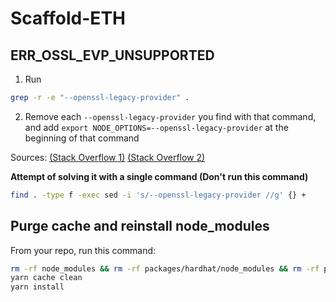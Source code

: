 # Scaffold-ETH  

## ERR_OSSL_EVP_UNSUPPORTED

1. Run 
```bash
grep -r -e "--openssl-legacy-provider" .
``` 
2. Remove each `--openssl-legacy-provider` you find with that command, and add `export NODE_OPTIONS=--openssl-legacy-provider` at the beginning of that command

Sources: [(Stack Overflow 1)](https://stackoverflow.com/questions/69394632/webpack-build-failing-with-err-ossl-evp-unsupported) [(Stack Overflow 2)](https://stackoverflow.com/questions/70582072/npm-run-fails-with-err-ossl-evp-unsupported) 

**Attempt of solving it with a single command (Don't run this command)**
```bash
find . -type f -exec sed -i 's/--openssl-legacy-provider //g' {} +
```

## Purge cache and reinstall node_modules

 From your repo, run this command:

```bash
rm -rf node_modules && rm -rf packages/hardhat/node_modules && rm -rf packages/react-app/node_modules && rm yarn.lock
yarn cache clean
yarn install
```